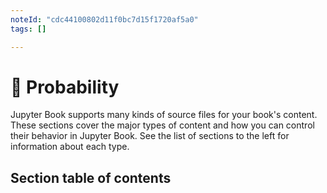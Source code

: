 ```yaml
---
noteId: "cdc44100802d11f0bc7d15f1720af5a0"
tags: []

---
```



# 🎲 Probability

Jupyter Book supports many kinds of source files for your book's content.
These sections cover the major types of content and how you can control their behavior in Jupyter Book.
See the list of sections to the left for information about each type.



## Section table of contents

```{tableofcontents}
```
